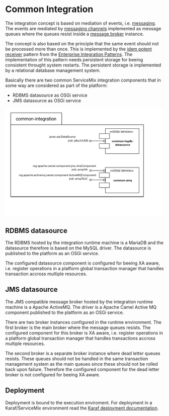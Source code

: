 # Common Integration
The integration concept is based on mediation of events, i.e. [messaging](http://www.enterpriseintegrationpatterns.com/patterns/messaging/Messaging.html). The events are mediated by [messaging channels](http://www.enterpriseintegrationpatterns.com/patterns/messaging/MessageChannel.html) implemented as message queues where the queues resist inside a [message broker](http://www.enterpriseintegrationpatterns.com/patterns/messaging/MessageBroker.html) instance.

The concept is also based on the principle that the same event should not be processed more than once. This is implemented by the [idem potent receiver](http://www.enterpriseintegrationpatterns.com/patterns/messaging/IdempotentReceiver.html) pattern from the [Enterprise Integration Patterns](http://www.eaipatterns.com). The implementation of this pattern needs persistent storage for beeing consistent throught system restarts. The persistent storage is implemented by a relational database management system.

Basically there are two common ServiceMix integration components that in some way are considered as part of the platform:

- RDBMS datasource as OSGi service
- JMS datasource as OSGi service

![alt text](https://raw.githubusercontent.com/uppsala-university/common-integration/master/docs/common-integration.png "Common Integration Components")

## RDBMS datasource
The RDBMS hosted by the integration runtime machine is a MariaDB and the datasource therefore is based on the MySQL driver. The datasource is published to the platform as an OSGi service. 

The configured datasource component is configured for beeing XA aware, i.e. register operations in a platform global transaction manager that handles transaction accross multiple resources. 

## JMS datasource
The JMS compatible message broker hosted by the integration runtime machine is a Apache ActiveMQ. The driver is a Apache Camel Active MQ component published to the platform as an OSGi service.

There are two broker instances configured in the runtime environment. The first broker is the main broker where the message queues resists. The configured component for this broker is XA aware, i.e. register operations in a platform global transaction manager that handles transactions accross multiple resources.

The second broker is a separate broker instance where dead letter queues resists. These queues should not be handled in the same transaction management system as the main queues since these should not be rolled back upon failure. Therefore the configured component for the dead letter broker is not configured for beeing XA aware.

## Deployment
Deployment is bound to the execution enviroment. For deployment in a Karaf/ServiceMix environment read the [Karaf deployment documentation](https://github.com/uppsala-university/common-integration/tree/master/common-integration-packaging-karaf).